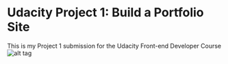 Udacity Project 1: Build a Portfolio Site
=========================================

This is my Project 1 submission for the Udacity Front-end Developer Course
![alt tag](https://raw.github.com/Agent5/udacity-frontend-project1/p1.jpg)